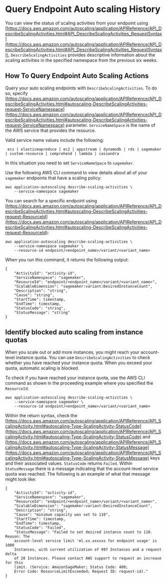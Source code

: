 # Query Endpoint Auto scaling History<a name="endpoint-scaling-query-history"></a>

You can view the status of scaling activities from your endpoint using [https://docs.aws.amazon.com/autoscaling/application/APIReference/API_DescribeScalingActivities.html#API_DescribeScalingActivities_RequestSyntax](https://docs.aws.amazon.com/autoscaling/application/APIReference/API_DescribeScalingActivities.html#API_DescribeScalingActivities_RequestSyntax)\. `DescribeScalingActivities` provides descriptive information about the scaling activities in the specified namespace from the previous six weeks\. 

## How To Query Endpoint Auto Scaling Actions<a name="endpoint-how-to"></a>

Query your auto scaling endpoints with `DescribeScalingActivities`\. To do so, specify [https://docs.aws.amazon.com/autoscaling/application/APIReference/API_DescribeScalingActivities.html#autoscaling-DescribeScalingActivities-request-ServiceNamespace](https://docs.aws.amazon.com/autoscaling/application/APIReference/API_DescribeScalingActivities.html#autoscaling-DescribeScalingActivities-request-ServiceNamespace) parameter\. `ServiceNameSpace` is the name of the AWS service that provides the resource\. 

 Valid service name values include the following: 

` ecs | elasticmapreduce | ec2 | appstream | dynamodb | rds | sagemaker | custom-resource | comprehend | lambda | cassandra`

In this situation you need to set `ServiceNameSpace` to `sagemaker`\.

Use the following AWS CLI command to view details about all of your `sagemaker` endpoints that have a scaling policy:

```
aws application-autoscaling describe-scaling-activities \ 
    --service-namespace sagemaker
```

You can search for a specific endpoint using [https://docs.aws.amazon.com/autoscaling/application/APIReference/API_DescribeScalingActivities.html#autoscaling-DescribeScalingActivities-request-ResourceId](https://docs.aws.amazon.com/autoscaling/application/APIReference/API_DescribeScalingActivities.html#autoscaling-DescribeScalingActivities-request-ResourceId):

```
aws application-autoscaling describe-scaling-activities \
    --service-namespace sagemaker \
    --resource-id endpoint/<endpoint_name>/variant/<variant_name>
```

When you run this command, it returns the following output:

```
{
    "ActivityId": "activity-id",
    "ServiceNamespace": "sagemaker",
    "ResourceId": "endpoint/<endpoint_name>/variant/<variant_name>",
    "ScalableDimension": "sagemaker:variant:DesiredInstanceCount",
    "Description": "string",
    "Cause": "string",
    "StartTime": timestamp,
    "EndTime": timestamp,
    "StatusCode": "string",
    "StatusMessage": "string"
}
```

## Identify blocked auto scaling from instance quotas<a name="endpoint-identify-blocked-autoscaling"></a>

When you scale out or add more instances, you might reach your account\-level instance quota\. You can use `DescribeScalingActivities` to check whether you have reached your instance quota\. When you exceed your quota, automatic scaling is blocked\. 

To check if you have reached your instance quota, use the AWS CLI command as shown in the proceeding example where you specified the `ResourceId`:

```
aws application-autoscaling describe-scaling-activities \
    --service-namespace sagemaker \
    --resource-id endpoint/<endpoint_name>/variant/<variant_name>
```

Within the return syntax, check the [https://docs.aws.amazon.com/autoscaling/application/APIReference/API_ScalingActivity.html#autoscaling-Type-ScalingActivity-StatusCode](https://docs.aws.amazon.com/autoscaling/application/APIReference/API_ScalingActivity.html#autoscaling-Type-ScalingActivity-StatusCode) and [https://docs.aws.amazon.com/autoscaling/application/APIReference/API_ScalingActivity.html#autoscaling-Type-ScalingActivity-StatusMessage](https://docs.aws.amazon.com/autoscaling/application/APIReference/API_ScalingActivity.html#autoscaling-Type-ScalingActivity-StatusMessage) keys and their associated values\. `StatusCode` returns `Failed`\. Within `StatusMessage` there is a message indicating that the account\-level service quota was reached\. The following is an example of what that message might look like: 

```
{
    "ActivityId": "activity-id",
    "ServiceNamespace": "sagemaker",
    "ResourceId": "endpoint/<endpoint_name>/variant/<variant_name>",
    "ScalableDimension": "sagemaker:variant:DesiredInstanceCount",
    "Description": "string",
    "Cause": "minimum capacity was set to 110",
    "StartTime": timestamp,
    "EndTime": timestamp,
    "StatusCode": "Failed",
    "StatusMessage": "Failed to set desired instance count to 110. Reason: The 
    account-level service limit 'ml.xx.xxxxxx for endpoint usage' is 1000 
    Instances, with current utilization of 997 Instances and a request delta 
    of 20 Instances. Please contact AWS support to request an increase for this 
    limit. (Service: AmazonSageMaker; Status Code: 400; 
    Error Code: ResourceLimitExceeded; Request ID: request-id)."
}
```